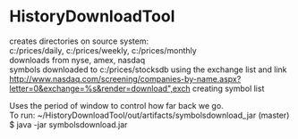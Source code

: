 # HistoryDownloadTool
creates directories on source system: <br>
c:/prices/daily, c:/prices/weekly, c:/prices/monthly <br>
downloads from nyse, amex, nasdaq  <br>
symbols downloaded to c:/prices/stocksdb using the exchange list and link http://www.nasdaq.com/screening/companies-by-name.aspx?letter=0&exchange=%s&render=download",exch creating symbol list  <br>

Uses the period of window to control how far back we go.  <br>
To run:
 ~/HistoryDownloadTool/out/artifacts/symbolsdownload_jar (master)
$ java -jar symbolsdownload.jar







